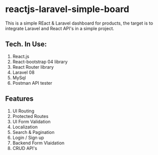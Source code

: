 # reactjs-laravel-simple-board
This is a simple REact & Laravel dashboard for products, the target is to integrate Laravel and React API's in a simple project.

## Tech. In Use:
1. React.js
2. React-bootstrap 04 library
3. React Router library
5. Laravel 08
6. MySql
7. Postman API tester


## Features
1. UI Routing
2. Protected Routes
3. UI Form Validation
4. Localization
5. Search & Pagination
6. Login / Sign up
7. Backend Form Vlaidation
8. CRUD API's
